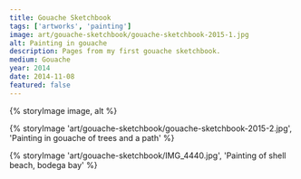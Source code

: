 ```yaml
---
title: Gouache Sketchbook
tags: ['artworks', 'painting']
image: art/gouache-sketchbook/gouache-sketchbook-2015-1.jpg
alt: Painting in gouache
description: Pages from my first gouache sketchbook.
medium: Gouache
year: 2014
date: 2014-11-08
featured: false
---
```

{% storyImage image, alt %}

{% storyImage 'art/gouache-sketchbook/gouache-sketchbook-2015-2.jpg', 'Painting in gouache of trees and a path' %}

{% storyImage 'art/gouache-sketchbook/IMG_4440.jpg', 'Painting of shell beach, bodega bay' %}